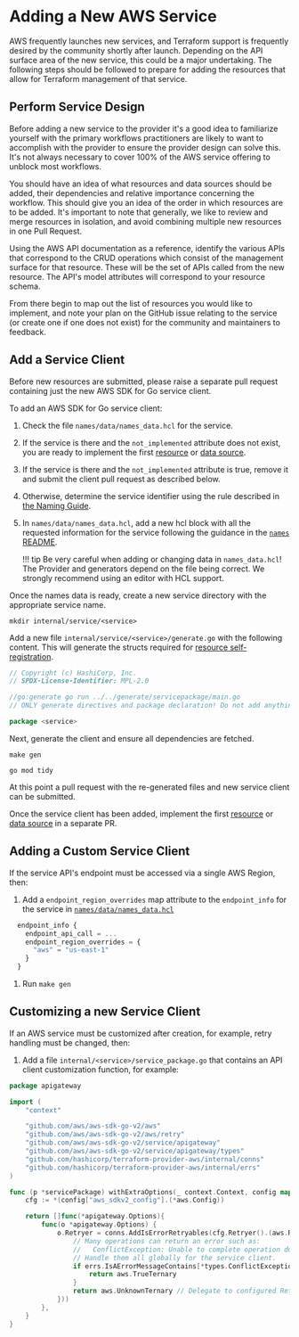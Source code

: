<!-- markdownlint-configure-file { "code-block-style": false } -->
# Adding a New AWS Service

AWS frequently launches new services, and Terraform support is frequently desired by the community shortly after launch. Depending on the API surface area of the new service, this could be a major undertaking. The following steps should be followed to prepare for adding the resources that allow for Terraform management of that service.

## Perform Service Design

Before adding a new service to the provider it's a good idea to familiarize yourself with the primary workflows practitioners are likely to want to accomplish with the provider to ensure the provider design can solve this. It's not always necessary to cover 100% of the AWS service offering to unblock most workflows.

You should have an idea of what resources and data sources should be added, their dependencies and relative importance concerning the workflow. This should give you an idea of the order in which resources are to be added. It's important to note that generally, we like to review and merge resources in isolation, and avoid combining multiple new resources in one Pull Request.

Using the AWS API documentation as a reference, identify the various APIs that correspond to the CRUD operations which consist of the management surface for that resource. These will be the set of APIs called from the new resource. The API's model attributes will correspond to your resource schema.

From there begin to map out the list of resources you would like to implement, and note your plan on the GitHub issue relating to the service (or create one if one does not exist) for the community and maintainers to feedback.

## Add a Service Client

Before new resources are submitted, please raise a separate pull request containing just the new AWS SDK for Go service client.

To add an AWS SDK for Go service client:

1. Check the file `names/data/names_data.hcl` for the service.

1. If the service is there and the `not_implemented` attribute does not exist, you are ready to implement the first [resource](./add-a-new-resource.md) or [data source](./add-a-new-datasource.md).

1. If the service is there and the `not_implemented` attribute is true, remove it and submit the client pull request as described below.

1. Otherwise, determine the service identifier using the rule described in [the Naming Guide](naming.md#service-identifier).

1. In `names/data/names_data.hcl`, add a new hcl block with all the requested information for the service following the guidance in the [`names` README](https://github.com/hashicorp/terraform-provider-aws/blob/main/names/README.md).

    !!! tip
        Be very careful when adding or changing data in `names_data.hcl`!
        The Provider and generators depend on the file being correct.
        We strongly recommend using an editor with HCL support.

Once the names data is ready, create a new service directory with the appropriate service name.

```console
mkdir internal/service/<service>
```

Add a new file `internal/service/<service>/generate.go` with the following content. This will generate the structs required for [resource self-registration](./add-a-new-resource.md#register-resource-to-the-provider).

```go
// Copyright (c) HashiCorp, Inc.
// SPDX-License-Identifier: MPL-2.0

//go:generate go run ../../generate/servicepackage/main.go
// ONLY generate directives and package declaration! Do not add anything else to this file.

package <service>
```

Next, generate the client and ensure all dependencies are fetched.

```console
make gen
```

```console
go mod tidy
```

At this point a pull request with the re-generated files and new service client can be submitted.

Once the service client has been added, implement the first [resource](./add-a-new-resource.md) or [data source](./add-a-new-datasource.md) in a separate PR.

## Adding a Custom Service Client

If the service API's endpoint must be accessed via a single AWS Region, then:

1. Add a `endpoint_region_overrides` map attribute to the `endpoint_info` for the service in [`names/data/names_data.hcl`](https://github.com/hashicorp/terraform-provider-aws/blob/main/names/README.md)

```terraform
  endpoint_info {
    endpoint_api_call = ...
    endpoint_region_overrides = {
      "aws" = "us-east-1"
    }
  }
```

1. Run `make gen`

## Customizing a new Service Client

If an AWS service must be customized after creation, for example, retry handling must be changed, then:

1. Add a file `internal/<service>/service_package.go` that contains an API client customization function, for example:

```go
package apigateway

import (
	"context"

	"github.com/aws/aws-sdk-go-v2/aws"
	"github.com/aws/aws-sdk-go-v2/aws/retry"
	"github.com/aws/aws-sdk-go-v2/service/apigateway"
	"github.com/aws/aws-sdk-go-v2/service/apigateway/types"
	"github.com/hashicorp/terraform-provider-aws/internal/conns"
	"github.com/hashicorp/terraform-provider-aws/internal/errs"
)

func (p *servicePackage) withExtraOptions(_ context.Context, config map[string]any) []func(*apigateway.Options) {
	cfg := *(config["aws_sdkv2_config"].(*aws.Config))

	return []func(*apigateway.Options){
		func(o *apigateway.Options) {
			o.Retryer = conns.AddIsErrorRetryables(cfg.Retryer().(aws.RetryerV2), retry.IsErrorRetryableFunc(func(err error) aws.Ternary {
				// Many operations can return an error such as:
				//   ConflictException: Unable to complete operation due to concurrent modification. Please try again later.
				// Handle them all globally for the service client.
				if errs.IsAErrorMessageContains[*types.ConflictException](err, "try again later") {
					return aws.TrueTernary
				}
				return aws.UnknownTernary // Delegate to configured Retryer.
			}))
		},
	}
}
```
